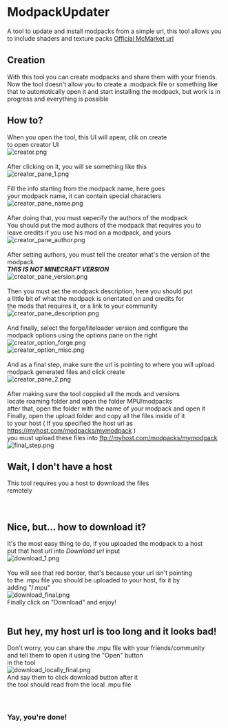 # ModpackUpdater
A tool to update and install modpacks from a simple url, this tool allows you to include shaders and texture packs
[Official McMarket url](https://www.mc-market.org/resources/16787/)

## Creation
With this tool you can create modpacks and share them with your friends.
Now the tool doesn't allow you to create a .modpack file or something
like that to automatically open it and start installing the modpack,
but work is in progress and everything is possible

## How to?
When you open the tool, this UI will apear, clik on create<br>
to open creator UI<br>
![creator.png](https://raw.githubusercontent.com/KarmaConfigs/ModpackUpdater/master/imgs/create.png)<br>
<br>
After clicking on it, you will se something like this<br>
![creator_pane_1.png](https://raw.githubusercontent.com/KarmaConfigs/ModpackUpdater/master/imgs/creator_pane_1.png)<br>
<br>
Fill the info starting from the modpack name, here goes<br>
your modpack name, it can contain special characters<br>
![creator_pane_name.png](https://raw.githubusercontent.com/KarmaConfigs/ModpackUpdater/master/imgs/creator_pane_name.png)<br>
<br>
After doing that, you must sepecify the authors of the modpack<br>
You should put the mod authors of the modpack that requires you to<br>
leave credits if you use his mod on a modpack, and yours<br>
![creator_pane_author.png](https://raw.githubusercontent.com/KarmaConfigs/ModpackUpdater/master/imgs/creator_pane_author.png)<br>
<br>
After setting authors, you must tell the creator what's the version of the modpack<br>
***THIS IS NOT MINECRAFT VERSION***<br>
![creator_pane_version.png](https://raw.githubusercontent.com/KarmaConfigs/ModpackUpdater/master/imgs/creator_pane_version.png)<br>
<br>
Then you must set the modpack description, here you should put<br>
a little bit of what the modpack is orientated on and credits for<br>
the mods that requires it, or a link to your community<br>
![creator_pane_description.png](https://raw.githubusercontent.com/KarmaConfigs/ModpackUpdater/master/imgs/creator_pane_description.png)<br>
<br>
And finally, select the forge/liteloader version and configure the<br> 
modpack options using the options pane on the right<br>
![creator_option_forge.png](https://raw.githubusercontent.com/KarmaConfigs/ModpackUpdater/master/imgs/creator_option_forge.png)<br>
![creator_option_misc.png](https://raw.githubusercontent.com/KarmaConfigs/ModpackUpdater/master/imgs/creator_option_misc.png)<br>
<br>
And as a final step, make sure the url is pointing to where you will upload<br>
modpack generated files and click create<br>
![creator_pane_2.png](https://raw.githubusercontent.com/KarmaConfigs/ModpackUpdater/master/imgs/creator_pane_2.png)<br>
<br>
After making sure the tool coppied all the mods and versions<br>
locate roaming folder and open the folder MPU/modpacks<br>
after that, open the folder with the name of your modpack and open it<br>
Finally, open the upload folder and copy all the files inside of it<br>
to your host ( If you specified the host url as https://myhost.com/modpacks/mymodpack )<br>
you must upload these files into ftp://myhost.com/modpacks/mymodpack<br>
![final_step.png](https://raw.githubusercontent.com/KarmaConfigs/ModpackUpdater/master/imgs/final_step.png)
<br>
## Wait, I don't have a host
This tool requires you a host to download the files<br>
remotely<br>
<br>
<br>
## Nice, but... how to download it?
It's the most easy thing to do, if you uploaded the modpack to a host<br>
put that host url into *Download url* input<br>
![download_1.png](https://raw.githubusercontent.com/KarmaConfigs/ModpackUpdater/master/imgs/download_1.png)<br>
<br>
You will see that red border, that's because your url isn't pointing<br>
to the .mpu file you should be uploaded to your host, fix it by<br>
adding "/<ModpackFileName>.mpu"<br>
![download_final.png](https://raw.githubusercontent.com/KarmaConfigs/ModpackUpdater/master/imgs/download_final.png)<br>
Finally click on "Download" and enjoy!<br>
<br>
## But hey, my host url is too long and it looks bad!
Don't worry, you can share the .mpu file with your friends/community<br>
and tell them to open it using the "Open" button<br>
in the tool<br>
![download_locally_final.png](https://raw.githubusercontent.com/KarmaConfigs/ModpackUpdater/master/imgs/download_locally_final.png)<br>
And say them to click download button after it<br>
the tool should read from the local .mpu file<br>
<br>
<br>
### Yay, you're done!
